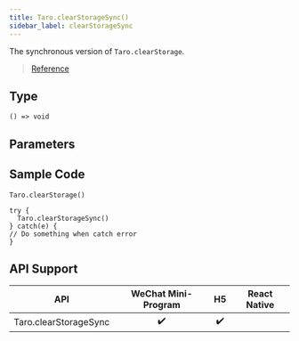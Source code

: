 ```yaml
---
title: Taro.clearStorageSync()
sidebar_label: clearStorageSync
---
```


The synchronous version of `Taro.clearStorage`.

> [Reference](https://developers.weixin.qq.com/miniprogram/dev/api/storage/wx.clearStorageSync.html)

## Type

```tsx
() => void
```

## Parameters

## Sample Code

```tsx
Taro.clearStorage()
```

```tsx
try {
  Taro.clearStorageSync()
} catch(e) {
// Do something when catch error
}
```

## API Support

|          API          | WeChat Mini-Program | H5 | React Native |
|:---------------------:|:-------------------:|:--:|:------------:|
| Taro.clearStorageSync |         ✔️          | ✔️ |              |

